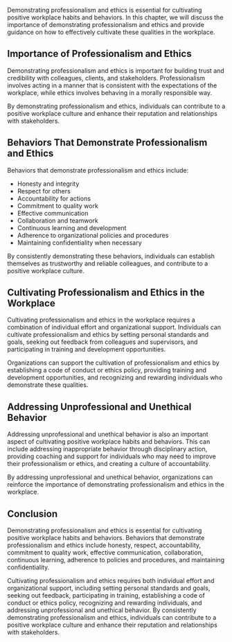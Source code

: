 
Demonstrating professionalism and ethics is essential for cultivating positive workplace habits and behaviors. In this chapter, we will discuss the importance of demonstrating professionalism and ethics and provide guidance on how to effectively cultivate these qualities in the workplace.

Importance of Professionalism and Ethics
----------------------------------------

Demonstrating professionalism and ethics is important for building trust and credibility with colleagues, clients, and stakeholders. Professionalism involves acting in a manner that is consistent with the expectations of the workplace, while ethics involves behaving in a morally responsible way.

By demonstrating professionalism and ethics, individuals can contribute to a positive workplace culture and enhance their reputation and relationships with stakeholders.

Behaviors That Demonstrate Professionalism and Ethics
-----------------------------------------------------

Behaviors that demonstrate professionalism and ethics include:

* Honesty and integrity
* Respect for others
* Accountability for actions
* Commitment to quality work
* Effective communication
* Collaboration and teamwork
* Continuous learning and development
* Adherence to organizational policies and procedures
* Maintaining confidentiality when necessary

By consistently demonstrating these behaviors, individuals can establish themselves as trustworthy and reliable colleagues, and contribute to a positive workplace culture.

Cultivating Professionalism and Ethics in the Workplace
-------------------------------------------------------

Cultivating professionalism and ethics in the workplace requires a combination of individual effort and organizational support. Individuals can cultivate professionalism and ethics by setting personal standards and goals, seeking out feedback from colleagues and supervisors, and participating in training and development opportunities.

Organizations can support the cultivation of professionalism and ethics by establishing a code of conduct or ethics policy, providing training and development opportunities, and recognizing and rewarding individuals who demonstrate these qualities.

Addressing Unprofessional and Unethical Behavior
------------------------------------------------

Addressing unprofessional and unethical behavior is also an important aspect of cultivating positive workplace habits and behaviors. This can include addressing inappropriate behavior through disciplinary action, providing coaching and support for individuals who may need to improve their professionalism or ethics, and creating a culture of accountability.

By addressing unprofessional and unethical behavior, organizations can reinforce the importance of demonstrating professionalism and ethics in the workplace.

Conclusion
----------

Demonstrating professionalism and ethics is essential for cultivating positive workplace habits and behaviors. Behaviors that demonstrate professionalism and ethics include honesty, respect, accountability, commitment to quality work, effective communication, collaboration, continuous learning, adherence to policies and procedures, and maintaining confidentiality.

Cultivating professionalism and ethics requires both individual effort and organizational support, including setting personal standards and goals, seeking out feedback, participating in training, establishing a code of conduct or ethics policy, recognizing and rewarding individuals, and addressing unprofessional and unethical behavior. By consistently demonstrating professionalism and ethics, individuals can contribute to a positive workplace culture and enhance their reputation and relationships with stakeholders.
